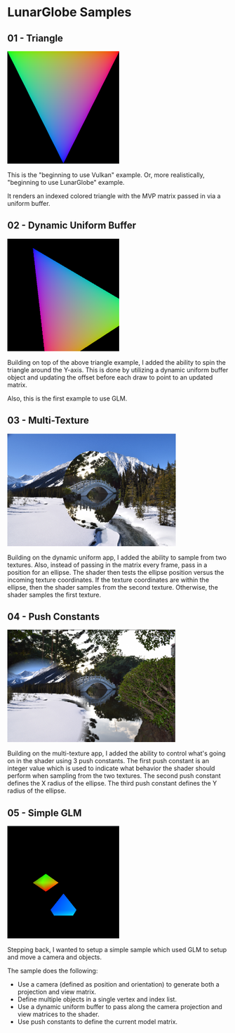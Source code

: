# LunarGlobe Samples

## 01 - Triangle

<img src="screenshots/01_first_triangle.png" height="256px">

This is the "beginning to use Vulkan" example.
Or, more realistically, "beginning to use LunarGlobe" example.

It renders an indexed colored triangle with the MVP matrix
passed in via a uniform buffer.

## 02 - Dynamic Uniform Buffer

<img src="screenshots/02_dynamic_uniform_buffer.png" height="256px">

Building on top of the above triangle example, I added
the ability to spin the triangle around the Y-axis.
This is done by utilizing a dynamic uniform buffer
object and updating the offset before each draw to point
to an updated matrix.

Also, this is the first example to use GLM.

## 03 - Multi-Texture

<img src="screenshots/03_multi_texture.png" height="256px">

Building on the dynamic uniform app, I added the ability
to sample from two textures.
Also, instead of passing in the matrix every frame, pass
in a position for an ellipse.
The shader then tests the ellipse position versus the
incoming texture coordinates.
If the texture coordinates are within the ellipse, then
the shader samples from the second texture.
Otherwise, the shader samples the first texture.

## 04 - Push Constants

<img src="screenshots/04_push_constants.png" height="256px">

Building on the multi-texture app, I added the ability
to control what's going on in the shader using 3 push constants.
The first push constant is an integer value which is used to
indicate what behavior the shader should perform when sampling
from the two textures.
The second push constant defines the X radius of the
ellipse.
The third push constant defines the Y radius of the
ellipse.


## 05 - Simple GLM

<img src="screenshots/05_simple_glm.png" height="256px">

Stepping back, I wanted to setup a simple sample which
used GLM to setup and move a camera and objects.

The sample does the following:
 * Use a camera (defined as position and orientation) to
   generate both a projection and view matrix.
 * Define multiple objects in a single vertex and index
   list.
 * Use a dynamic uniform buffer to pass along the camera
   projection and view matrices to the shader.
 * Use push constants to define the current model matrix.
